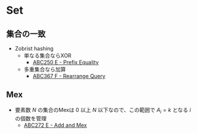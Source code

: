 # Set

## 集合の一致
- Zobrist hashing
  - 単なる集合ならXOR
    - [ABC250 E - Prefix Equality](https://atcoder.jp/contests/abc250/tasks/abc250_e)
  - 多重集合なら加算
    - [ABC367 F - Rearrange Query](https://atcoder.jp/contests/abc367/tasks/abc367_f)

## Mex
- 要素数 $N$ の集合のMexは $0$ 以上 $N$ 以下なので、この範囲で $A_i = k$ となる $i$ の個数を管理
  - [ABC272 E - Add and Mex](https://atcoder.jp/contests/abc272/tasks/abc272_e)
